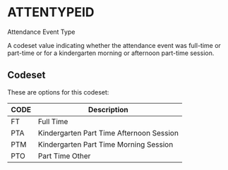 
# ATTENTYPEID

Attendance Event Type

A codeset value indicating whether the attendance event was full-time or part-time or for a kindergarten morning or afternoon part-time session.

## Codeset

These are options for this codeset:

| CODE   | Description                              |
|--------|------------------------------------------|
| FT     | Full Time                                |
| PTA    | Kindergarten Part Time Afternoon Session |
| PTM    | Kindergarten Part Time Morning Session   |
| PTO    | Part Time Other                          |

    